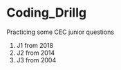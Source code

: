 # Coding_Drillg
Practicing some CEC junior questions
1. J1 from 2018
2. J2 from 2014
3. J3 from 2004
